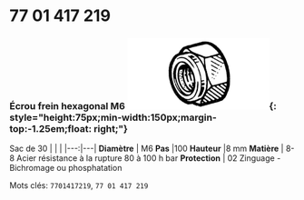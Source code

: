# 77 01 417 219

### Écrou frein hexagonal M6 ![](../assets/images/parts/hex_brake_bolt.png){: style="height:75px;min-width:150px;margin-top:-1.25em;float: right;"}

Sac de 30
|   |   |
|---:|---|
**Diamètre** | M6
**Pas** |100
**Hauteur** |8 mm
**Matière** | 8-8 Acier résistance à la rupture 80 à 100 h bar
**Protection** | 02 Zinguage - Bichromage ou phosphatation

Mots clés: `7701417219`, `77 01 417 219`

